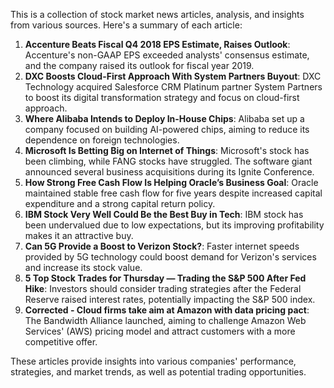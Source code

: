 This is a collection of stock market news articles, analysis, and insights from various sources. Here's a summary of each article:

1. **Accenture Beats Fiscal Q4 2018 EPS Estimate, Raises Outlook**: Accenture's non-GAAP EPS exceeded analysts' consensus estimate, and the company raised its outlook for fiscal year 2019.
2. **DXC Boosts Cloud-First Approach With System Partners Buyout**: DXC Technology acquired Salesforce CRM Platinum partner System Partners to boost its digital transformation strategy and focus on cloud-first approach.
3. **Where Alibaba Intends to Deploy In-House Chips**: Alibaba set up a company focused on building AI-powered chips, aiming to reduce its dependence on foreign technologies.
4. **Microsoft Is Betting Big on Internet of Things**: Microsoft's stock has been climbing, while FANG stocks have struggled. The software giant announced several business acquisitions during its Ignite Conference.
5. **How Strong Free Cash Flow Is Helping Oracle’s Business Goal**: Oracle maintained stable free cash flow for five years despite increased capital expenditure and a strong capital return policy.
6. **IBM Stock Very Well Could Be the Best Buy in Tech**: IBM stock has been undervalued due to low expectations, but its improving profitability makes it an attractive buy.
7. **Can 5G Provide a Boost to Verizon Stock?**: Faster internet speeds provided by 5G technology could boost demand for Verizon's services and increase its stock value.
8. **5 Top Stock Trades for Thursday — Trading the S&P 500 After Fed Hike**: Investors should consider trading strategies after the Federal Reserve raised interest rates, potentially impacting the S&P 500 index.
9. **Corrected - Cloud firms take aim at Amazon with data pricing pact**: The Bandwidth Alliance launched, aiming to challenge Amazon Web Services' (AWS) pricing model and attract customers with a more competitive offer.

These articles provide insights into various companies' performance, strategies, and market trends, as well as potential trading opportunities.